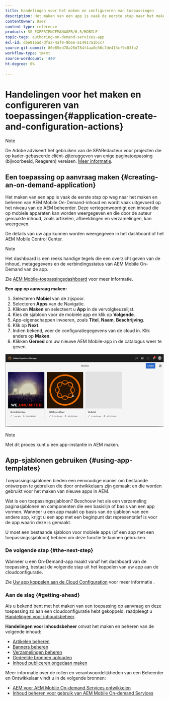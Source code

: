 ```yaml
---
title: Handelingen voor het maken en configureren van toepassingen
description: Het maken van een app is vaak de eerste stap naar het maken en beheren van AEM Mobile On-Demand-inhoud. Volg deze pagina als u meer wilt leren.
contentOwner: User
content-type: reference
products: SG_EXPERIENCEMANAGER/6.5/MOBILE
topic-tags: authoring-on-demand-services-app
exl-id: dbe81ead-dfaa-4af0-9b66-a14917a1bcc7
source-git-commit: 80e85ed78a26d784f4aa8e36c7de413cf9c03fa2
workflow-type: tm+mt
source-wordcount: '440'
ht-degree: 0%

---
```


# Handelingen voor het maken en configureren van toepassingen{#application-create-and-configuration-actions}

>[!NOTE]
>
>De Adobe adviseert het gebruiken van de SPARedacteur voor projecten die op kader-gebaseerde cliënt-zijteruggeven van enige paginatoepassing (bijvoorbeeld, Reageren) vereisen. [Meer informatie](/help/sites-developing/spa-overview.md).

## Een toepassing op aanvraag maken {#creating-an-on-demand-application}

Het maken van een app is vaak de eerste stap op weg naar het maken en beheren van AEM Mobile On-Demand-inhoud en wordt vaak uitgevoerd op het niveau van de AEM beheerder. Deze vertegenwoordigt een inhoud die op mobiele apparaten kan worden weergegeven en die door de auteur gemaakte inhoud, zoals artikelen, afbeeldingen en verzamelingen, kan weergeven.

De details van uw app kunnen worden weergegeven in het dashboard of het AEM Mobile Control Center.

>[!NOTE]
>
>Het dashboard is een reeks handige tegels die een overzicht geven van de inhoud, metagegevens en de verbindingsstatus van AEM Mobile On-Demand van de app.
>
>Zie [AEM Mobile-toepassingsdashboard](/help/mobile/mobile-apps-ondemand-application-dashboard.md) voor meer informatie.

**Een app op aanvraag maken:**

1. Selecteren **Mobiel** van de zijspoor.
1. Selecteren **Apps** van de Navigatie.
1. Klikken **Maken** en selecteert u **App** in de vervolgkeuzelijst.
1. Kies de sjabloon voor de mobiele app en klik op **Volgende**.
1. App-eigenschappen invoeren, zoals **Titel**, **Naam**, **Beschrijving**.
1. Klik op **Next**.
1. Indien bekend, voer de configuratiegegevens van de cloud in. Klik anders op **Maken**.
1. Klikken **Gereed** om uw nieuwe AEM Mobile-app in de catalogus weer te geven.

![chlimage_1](assets/chlimage_1.gif)

>[!NOTE]
>
>Met dit proces kunt u een app-instantie in AEM maken.

## App-sjablonen gebruiken {#using-app-templates}

Toepassingssjablonen bieden een eenvoudige manier om bestaande ontwerpen te gebruiken die door ontwikkelaars zijn gemaakt en die worden gebruikt voor het maken van nieuwe apps in AEM.

Wat is een toepassingssjabloon? Beschouw het als een verzameling paginasjablonen en componenten die een basislijn of basis van een app vormen.
Wanneer u een app maakt op basis van de sjabloon van een andere app, krijgt u een app met een beginpunt dat representatief is voor de app waarin deze is gemaakt.

U moet een bestaande sjabloon voor mobiele apps (of een app met een toepassingssjabloon) hebben om deze functie te kunnen gebruiken.

### De volgende stap {#the-next-step}

Wanneer u een On-Demand-app maakt vanaf het dashboard van de toepassing, bestaat de volgende stap uit het koppelen van uw app aan de cloudconfiguratie.

Zie [Uw app koppelen aan de Cloud Configuration](/help/mobile/mobile-on-demand-associating-an-on-demand-app-to-cloud-configuration.md) voor meer informatie .

### Aan de slag {#getting-ahead}

Als u bekend bent met het maken van een toepassing op aanvraag en deze toepassing zo aan een cloudconfiguratie hebt gekoppeld, raadpleegt u [Handelingen voor inhoudsbeheer](/help/mobile/mobile-apps-ondemand-manage-content-ondemand.md).

**Handelingen voor inhoudsbeheer** omvat het maken en beheren van de volgende inhoud:

* [Artikelen beheren](/help/mobile/mobile-on-demand-managing-articles.md)
* [Banners beheren](/help/mobile/mobile-on-demand-managing-banners.md)
* [Verzamelingen beheren](/help/mobile/mobile-on-demand-managing-collections.md)
* [Gedeelde bronnen uploaden](/help/mobile/mobile-on-demand-shared-resources.md)
* [Inhoud publiceren ongedaan maken](/help/mobile/mobile-on-demand-publishing-unpublishing.md)

Meer informatie over de rollen en verantwoordelijkheden van een Beheerder en Ontwikkelaar vindt u in de volgende bronnen:

* [AEM voor AEM Mobile On-demand Services ontwikkelen](/help/mobile/aem-mobile-on-demand.md)
* [Inhoud beheren voor gebruik van AEM Mobile On-demand Services](/help/mobile/aem-mobile.md)
